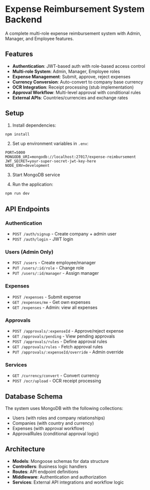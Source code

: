 # Expense Reimbursement System Backend

A complete multi-role expense reimbursement system with Admin, Manager, and Employee features.

## Features

- **Authentication**: JWT-based auth with role-based access control
- **Multi-role System**: Admin, Manager, Employee roles
- **Expense Management**: Submit, approve, reject expenses
- **Currency Conversion**: Auto-convert to company base currency
- **OCR Integration**: Receipt processing (stub implementation)
- **Approval Workflow**: Multi-level approval with conditional rules
- **External APIs**: Countries/currencies and exchange rates

## Setup

1. Install dependencies:
```bash
npm install
```

2. Set up environment variables in `.env`:
```
PORT=5000
MONGODB_URI=mongodb://localhost:27017/expense-reimbursement
JWT_SECRET=your-super-secret-jwt-key-here
NODE_ENV=development
```

3. Start MongoDB service

4. Run the application:
```bash
npm run dev
```

## API Endpoints

### Authentication
- `POST /auth/signup` - Create company + admin user
- `POST /auth/login` - JWT login

### Users (Admin Only)
- `POST /users` - Create employee/manager
- `PUT /users/:id/role` - Change role
- `PUT /users/:id/manager` - Assign manager

### Expenses
- `POST /expenses` - Submit expense
- `GET /expenses/me` - Get own expenses
- `GET /expenses` - Admin: view all expenses

### Approvals
- `POST /approvals/:expenseId` - Approve/reject expense
- `GET /approvals/pending` - View pending approvals
- `POST /approvals/rules` - Define approval rules
- `GET /approvals/rules` - Fetch approval rules
- `PUT /approvals/:expenseId/override` - Admin override

### Services
- `GET /currency/convert` - Convert currency
- `POST /ocr/upload` - OCR receipt processing

## Database Schema

The system uses MongoDB with the following collections:
- Users (with roles and company relationships)
- Companies (with country and currency)
- Expenses (with approval workflow)
- ApprovalRules (conditional approval logic)

## Architecture

- **Models**: Mongoose schemas for data structure
- **Controllers**: Business logic handlers
- **Routes**: API endpoint definitions
- **Middleware**: Authentication and authorization
- **Services**: External API integrations and workflow logic